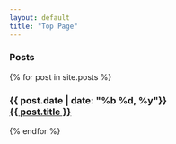 ```yaml
---
layout: default
title: "Top Page"
---
```


<main>
  <section>
    <h3 class="posts-tag">Posts</h3>
    {% for post in site.posts %}
      <aside>
        <h3>
          <div class="post-items">
            <div class="date">{{ post.date | date: "%b %d, %y"}}</div>
            <div class="title">
              <a href="{{ site.baseurl }}{{ post.url }}">{{ post.title }}</a>
            </div>
          </div>
        </h3>
      </aside>  
    {% endfor %}
  </section>
</main>
